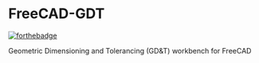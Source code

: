 FreeCAD-GDT
===========

[![forthebadge](http://forthebadge.com/images/badges/made-with-python.svg)](http://forthebadge.com)

Geometric Dimensioning and Tolerancing (GD&T) workbench for FreeCAD
